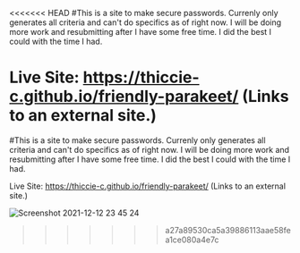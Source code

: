 <<<<<<< HEAD
#This is a site to make secure passwords. Currenly only generates all criteria and can't do specifics as of right now. I will be doing more work and resubmitting after I have some free time. I did the best I could with the time I had.

Live Site: https://thiccie-c.github.io/friendly-parakeet/ (Links to an external site.)
=======
#This is a site to make secure passwords.
Currenly only generates all criteria and can't do specifics as of right now.
I will be doing more work and resubmitting after I have some free time. I did the best I could with the time I had.

Live Site: https://thiccie-c.github.io/friendly-parakeet/ (Links to an external site.)

![Screenshot 2021-12-12 23 45 24](https://user-images.githubusercontent.com/91172421/145758978-c9689669-23e5-4b42-b08e-306be3da2011.png)
>>>>>>> a27a89530ca5a39886113aae58fea1ce080a4e7c
